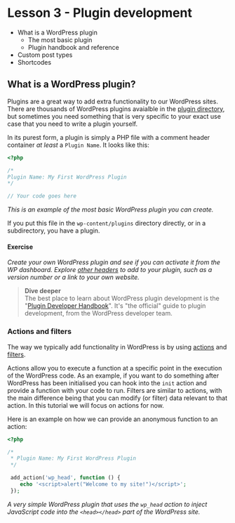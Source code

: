 # Lesson 3 - Plugin development

* What is a WordPress plugin
  * The most basic plugin
  * Plugin handbook and reference
* Custom post types
* Shortcodes


## What is a WordPress plugin?
Plugins are a great way to add extra functionality to our WordPress sites. There are thousands of WordPress plugins avaialble in the [plugin directory](https://wordpress.org/plugins/), but sometimes you need something that is very specific to your exact use case that you need to write a plugin yourself.

In its purest form, a plugin is simply a PHP file with a comment header container _at least_ a `Plugin Name`. It looks like this:

```php
<?php

/*
Plugin Name: My First WordPress Plugin
*/

// Your code goes here
```
_This is an example of the most basic WordPress plugin you can create._

If you put this file in the `wp-content/plugins` directory directly, or in a subdirectory, you have a plugin.

#### Exercise
_Create your own WordPress plugin and see if you can activate it from the WP dashboard. Explore [other headers](https://developer.wordpress.org/plugins/the-basics/header-requirements/) to add to your plugin, such as a version number or a link to your own website._


> **Dive deeper**  
> The best place to learn about WordPress plugin development is the "[Plugin Developer Handbook](https://developer.wordpress.org/plugins/)". It's "the official" guide to plugin development, from the WordPress developer team.

### Actions and filters

The way we typically add functionality in WordPress is by using [actions](https://developer.wordpress.org/plugins/hooks/actions/) and [filters](https://developer.wordpress.org/plugins/hooks/filters/).

Actions allow you to execute a function at a specific point in the execution of the WordPress code. As an example, if you want to do something after WordPress has been initialised you can hook into the `init` action and provide a function with your code to run. Filters are similar to actions, with the main difference being that you can modify (or filter) data relevant to that action. In this tutorial we will focus on actions for now.

Here is an example on how we can provide an anonymous function to an action:

```php
<?php

/*
 * Plugin Name: My First WordPress Plugin
 */

 add_action('wp_head', function () {
    echo '<script>alert("Welcome to my site!")</script>';
 });
```
_A very simple WordPress plugin that uses the `wp_head` action to inject JavaScript code into the `<head></head>` part of the WordPress site._

